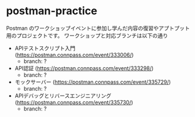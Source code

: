 # postman-practice
Postman のワークショップイベントに参加し学んだ内容の復習やアプトプット用のプロジェクトです。
ワークショップと対応ブランチは以下の通り
- APIテストスクリプト入門 (https://postman.connpass.com/event/333006/)
  - branch: ?
- API認証 (https://postman.connpass.com/event/333298/)
  - branch: ?   
- モックサーバー (https://postman.connpass.com/event/335729/)
  - branch: ?   
- APIデバッグとリバースエンジニアリング (https://postman.connpass.com/event/335730/)
  - branch: ?   
